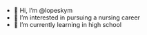 - 👋 Hi, I’m @lopeskym
- 👀 I’m interested in pursuing a nursing career
- 🌱 I’m currently learning in high school

<!---
lopeskym/lopeskym is a ✨ special ✨ repository because its `README.md` (this file) appears on your GitHub profile.
You can click the Preview link to take a look at your changes.
--->
